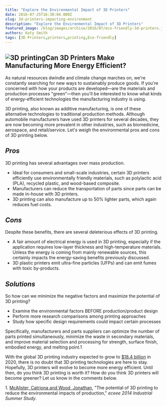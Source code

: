 ```yaml
---
title: "Explore the Environmental Impact of 3D Printers"
date: 2016-07-25T16:30:04.000Z
slug: 3d-printers-impacting-environment
description: "Explore the Environmental Impact of 3D Printers"
featured_image: /blog/images/archive/2016/07/eco-friendly-3d-printers.jpg
authors: Katy Smith
tags: [3D Printers,printers,printing,Eco-friendly]
---
```


## ![3D printing](/blog/images/archive/2016/07/eco-friendly-3d-printers.jpg)Can 3D Printers Make Manufacturing More Energy Efficient?

As natural resources dwindle and climate change marches on, we're constantly searching for new ways to sustainably produce goods. If you're concerned with how your products are developed—are the materials and production processes "green"—then you'll be interested to know what kinds of energy-efficient technologies the manufacturing industry is using.

3D printing, also known as additive manufacturing, is one of these alternative technologies to traditional production methods. Although automobile manufacturers have used 3D printers for several decades, they are now becoming more prevalent in other industries, such as biomedicine, aerospace, and retail/service. Let's weigh the environmental pros and cons of 3D printing below.

## _Pros_

3D printing has several advantages over mass production.

* Ideal for consumers and small-scale industries, certain 3D printers efficiently use environmentally friendly materials, such as polylactic acid (PLA), recycled plastic, and wood-based composite.
* Manufacturers can reduce the transportation of parts since parts can be made in-house with 3D printers.
* 3D printing can also manufacture up to 50% lighter parts, which again reduces fuel costs.

## _Cons_

Despite these benefits, there are several deleterious effects of 3D printing.

* A fair amount of electrical energy is used in 3D printing, especially if the application requires low-layer thickness and high-temperature materials. Unless the energy is coming from mainly renewable sources, this certainly impacts the energy-saving benefits previously discussed.
* 3D plastic printers emit ultra-fine particles (UFPs) and can emit fumes with toxic by-products.

## _Solutions_

So how can we minimize the negative factors and maximize the potential of 3D printing?

* Examine the environmental factors BEFORE production/product design
* Perform more research comparisons among printing approaches
* Study how specific design requirements could impact certain processes

Specifically, manufacturers and parts suppliers can optimize the number of parts printed simultaneously, minimize the waste in secondary materials, and improve material selection and processing for strength, surface finish, embodied energy, and melting point.1

With the global 3D printing industry expected to grow to [$18.4 billion](http://blog.compandsave.com/2016/07/why-you-need-3d-printer-for-your-home.html) in 2020, there is no doubt that 3D printing technologies are here to stay. Hopefully, 3D printers will evolve to become more energy efficient. Until then, do you think 3D printing is worth it? How do you think 3D printers will become greener? Let us know in the comments below.

1\. [McAlister, Catriona and Wood, Jonathan,](http://proceedings.eceee.org/visabstrakt.php?event=4&doc=2-072-14) "The potential of 3D printing to reduce the environmental impacts of production," _eceee 2014 Industrial Summer Study_.